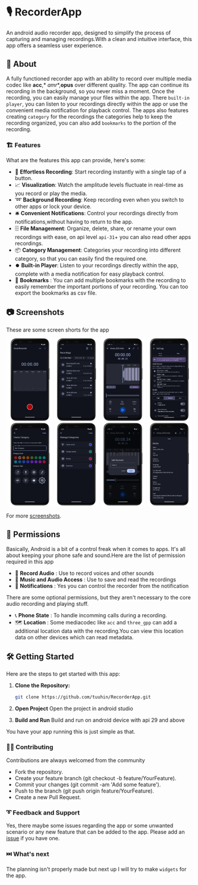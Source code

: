 # :studio_microphone: RecorderApp

An android audio recorder app, designed to simplify the process of capturing and managing
recordings.With a clean and intuitive interface, this app offers a seamless user experience.

## 💁 About

A fully functioned recorder app with an ability to record over multiple media codec like **acc**,*
*amr**,**opus** over different quality. The app can continue its recording in the background, so you
never miss a moment. Once the recording, you can easily manage your files within the app.
There `built-in player`, you can listen to your recordings directly within the app or use the
convenient media notification for playback control.
The apps also features creating `category` for the recordings the categories help to keep the
recording organized, you can also add `bookmarks` to the portion of the recording.

### :building_construction: Features

What are the features this app can provide, here's some:

- :musical_keyboard: **Effortless Recording**: Start recording instantly with a single tap of a
  button.
- :chart_with_upwards_trend: **Visualization**: Watch the amplitude levels fluctuate in real-time as
  you record or play the media.
- :loop: **Background Recording**: Keep recording even when you switch to other apps or lock
  your device.
- :bellhop_bell: **Convenient Notifications**: Control your recordings directly from
  notifications,without having to return to the app.
- :file_cabinet: **File Management**: Organize, delete, share, or rename your own recordings with
  ease, on api level `api-31`+ you can also read other apps recordings.
- :package: **Category Management**: Categories your recording into different category, so that you
  can easily find the required one.
- :record_button: **Built-in Player**: Listen to your recordings directly within the app, complete
  with a media notification for easy playback control.
- :bookmark: **Bookmarks** : You can add multiple bookmarks with the recording to easily remember
  the important portions of your recording. You can too export the bookmarks as csv file.

## 📷 Screenshots

These are some screen shorts for the app

<p align="center">

   <img src="./screenshots/recorder_base_framed.png" width="24%" />
   <img src="./screenshots/recordings_framed.png" width="24%" />
   <img src="./screenshots/player_base_framed.png" width="24%" />
   <img src="./screenshots/app_settings.png" width="24%" />

   <img src="./screenshots/create_category_framed.png" width="24%" />
   <img src="./screenshots/recording_categories_framed.png" width="24%" />
   <img src="./screenshots/create_bookmark_dialog_framed.png" width="24%" />
   <img src="./screenshots/file_metadata_framed.png" width="24%" />
</p>

For more [screenshots](./screenshots).

## :safety_pin: Permissions

Basically, Android is a bit of a control freak when it comes to apps. It's all about keeping your
phone safe and sound.Here are the list of permission required in this app

- :microphone: **Record Audio** : Use to record voices and other sounds
- :musical_note: **Music and Audio Access** : Use to save and read the recordings
- :bell: **Notifications** : Yes you can control the recorder from the notification

There are some optional permissions, but they aren't necessary to the core audio recording and
playing stuff.

- :telephone_receiver: **Phone State** : To handle incomming calls during a recording.
- :world_map: **Location** : Some mediacodec like `acc` and `three_gpp` can add a additional
  location data with the recording.You can view this location data on other devices which can read
  metadata.

## :hammer_and_wrench: Getting Started

Here are the steps to get started with this app:

1. **Clone the Repository:**

   ```bash
   git clone https://github.com/tuuhin/RecorderApp.git
   ```

2. **Open Project**
   Open the project in android studio

3. **Build and Run**
   Build and run on android device with api 29 and above

You have your app running this is just simple as that.

### :woman_cook: Contributing

Contributions are always welcomed from the community

- Fork the repository.
- Create your feature branch (git checkout -b feature/YourFeature).
- Commit your changes (git commit -am 'Add some feature').
- Push to the branch (git push origin feature/YourFeature).
- Create a new Pull Request.

### :curly_loop: Feedback and Support

Yes, there maybe some issues regarding the app or some unwanted scenario or any new feature that can
be added to the app. Please add
an [issue](https://github.com/tuuhin/RecorderApp/issues) if you have one.

### :next_track_button: What's next

The planning isn't properly made but next up I will try to make `widgets` for the app.

